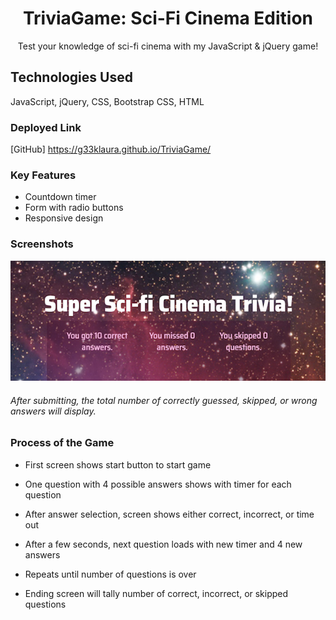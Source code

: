<h1 align="center">TriviaGame: Sci-Fi Cinema Edition</h1>

<div align="center">  Test your knowledge of sci-fi cinema with my JavaScript &amp; jQuery game!</div>


## Technologies Used
JavaScript, jQuery, CSS, Bootstrap CSS, HTML


### Deployed Link
[GitHub] https://g33klaura.github.io/TriviaGame/


### Key Features
* Countdown timer
* Form with radio buttons
* Responsive design


### Screenshots
![Game Over Screen](assets/images/trivia_screen.png)
###### After submitting, the total number of correctly guessed, skipped, or wrong answers will display.


### Process of the Game

* First screen shows start button to start game

* One question with 4 possible answers shows with timer for each question

* After answer selection, screen shows either correct, incorrect, or time out

* After a few seconds, next question loads with new timer and 4 new answers

* Repeats until number of questions is over

* Ending screen will tally number of correct, incorrect, or skipped questions
